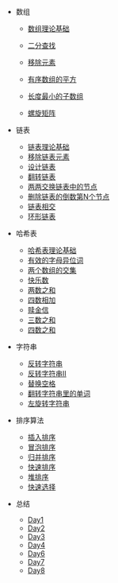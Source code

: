 <!-- Docsify/_sidebar.md -->

* 数组
  * [数组理论基础](array/Definition.md)
  
  * [二分查找](array/Binary-Search.md)
  * [移除元素](array/RemoveElement.md)
  * [有序数组的平方](array/Square_Of_a_sorted_array.md)
  * [长度最小的子数组](array/Minimum_Size_Subarray_Sum.md)
  * [螺旋矩阵](array/SpiralMatrix.md)
* 链表
  * [链表理论基础](ListNode/链表理论基础.md)
  * [移除链表元素](ListNode/Remove_Elements.md)
  * [设计链表](ListNode/design_ListNode.md)
  * [翻转链表](ListNode/Reverse_LinkedList.md)
  * [两两交换链表中的节点](ListNode/Swap_Nodes.md)
  * [删除链表的倒数第N个节点](ListNode/Remove_Nth.md)
  * [链表相交](ListNode/Intersection_Lists.md)
  * [环形链表](ListNode/Linked_List_Cycle.md)
* 哈希表
  * [哈希表理论基础](HashTable/哈希表理论基础.md)
  * [有效的字母异位词](HashTable/有效的字母异位词.md)
  * [两个数组的交集](HashTable/两个数组的交集.md)
  * [快乐数](HashTable/快乐数.md)
  * [两数之和](HashTable/两数之和.md)
  * [四数相加](HashTable/四数相加.md)
  * [赎金信](HashTable/赎金信.md)
  * [三数之和](HashTable/三数之和.md)
  * [四数之和](HashTable/四数之和.md)
* 字符串
  * [反转字符串](String/反转字符串.md)
  * [反转字符串Ⅱ](String/反转字符串Ⅱ.md)
  * [替换空格](String/替换空格.md)
  * [翻转字符串里的单词](String/翻转字符串里的单词.md)
  * [左旋转字符串](String/左旋转字符串.md)

* 排序算法
  * [插入排序](sort/插入排序.md)
  * [冒泡排序](sort/冒泡排序.md)
  * [归并排序](sort/归并排序.md)
  * [快速排序](sort/快速排序.md)
  * [堆排序](sort/堆排序.md)
  * [快速选择](sort/快速选择.md)
  
* 总结
  * [Day1](summary/Day1.md)
  * [Day2](summary/Day2.md)
  * [Day3](summary/Day3.md)
  * [Day4](summary/Day4.md)
  * [Day6](summary/Day6.md)
  * [Day7](summary/Day7.md)
  * [Day8](summary/Day8.md)

